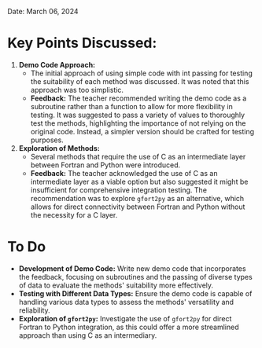 Date: March 06, 2024
# Key Points Discussed:
1. **Demo Code Approach:**
   - The initial approach of using simple code with int passing for testing the suitability of each method was discussed. It was noted that this approach was too simplistic.
   - **Feedback:** The teacher recommended writing the demo code as a subroutine rather than a function to allow for more flexibility in testing. It was suggested to pass a variety of values to thoroughly test the methods, highlighting the importance of not relying on the original code. Instead, a simpler version should be crafted for testing purposes.
2. **Exploration of Methods:**
   - Several methods that require the use of C as an intermediate layer between Fortran and Python were introduced.
   - **Feedback:** The teacher acknowledged the use of C as an intermediate layer as a viable option but also suggested it might be insufficient for comprehensive integration testing. The recommendation was to explore `gfort2py` as an alternative, which allows for direct connectivity between Fortran and Python without the necessity for a C layer.

# To Do
 - **Development of Demo Code:** Write new demo code that incorporates the feedback, focusing on subroutines and the passing of diverse types of data to evaluate the methods' suitability more effectively.
 - **Testing with Different Data Types:** Ensure the demo code is capable of handling various data types to assess the methods' versatility and reliability.
 - **Exploration of `gfort2py`:** Investigate the use of `gfort2py` for direct Fortran to Python integration, as this could offer a more streamlined approach than using C as an intermediary.
